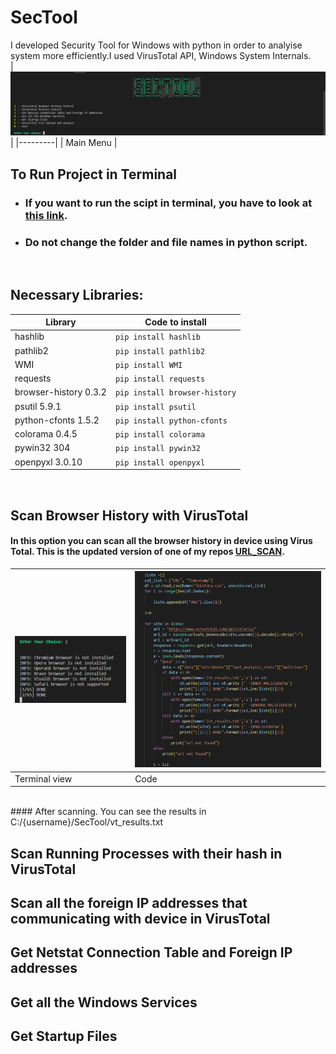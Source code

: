 # SecTool
I developed Security Tool for Windows with python in order to analyise system more efficiently.I used VirusTotal API, Windows System Internals.
<br>
|<img src="Images/AnaEkran.png">|
|---------|
| Main Menu |
<br>

## To Run Project in Terminal
- ### If you want to run the scipt in terminal, you have to look at <a href="https://www.geeksforgeeks.org/how-to-set-up-command-prompt-for-python-in-windows10/">this link</a>.
- ### Do not change the folder and file names in python script.

<br>

## Necessary Libraries:

| Library  | Code to install |
| ------------- | ------------- |
| hashlib  | ``` pip install hashlib ```  |
| pathlib2  | ``` pip install pathlib2 ```  |
| WMI  |``` pip install WMI ``` |
| requests | ``` pip install requests ```|
| browser-history 0.3.2 | ``` pip install browser-history ```|
| psutil 5.9.1 | ``` pip install psutil ```|
| python-cfonts 1.5.2 | ``` pip install python-cfonts ```|
| colorama 0.4.5 | ``` pip install colorama ```|
| pywin32 304 | ``` pip install pywin32 ```|
| openpyxl 3.0.10 | ``` pip install openpyxl ```|
<br>

## Scan Browser History with VirusTotal

#### In this option you can scan all the browser history in device using Virus Total. This is the updated version of one of my repos <a href="https://www.geeksforgeeks.org/how-to-set-up-command-prompt-for-python-in-windows10/">URL_SCAN</a>.

|<img src="Images/1-a.png">|<img src="Images/1-b.png">|
|---------|---------|
| Terminal view | Code |

<br>
#### After scanning. You can see the results in C:/{username}/SecTool/vt_results.txt

## Scan Running Processes with their hash in VirusTotal
## Scan all the foreign IP addresses that communicating with device in VirusTotal
## Get Netstat Connection Table and Foreign IP addresses
## Get all the Windows Services
## Get Startup Files

